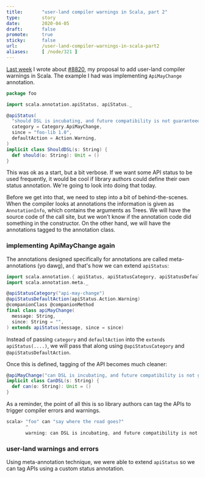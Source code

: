```yaml
---
title:       "user-land compiler warnings in Scala, part 2"
type:        story
date:        2020-04-05
draft:       false
promote:     true
sticky:      false
url:         /user-land-compiler-warnings-in-scala-part2
aliases:     [ /node/321 ]
---
```


  [8820]: https://github.com/scala/scala/pull/8820
  [ApiMayChange]: https://doc.akka.io/docs/akka/current/common/may-change.html

[Last week](http://eed3si9n.com/user-land-compiler-warnings-in-scala) I wrote about [#8820][8820], my proposal to add user-land compiler warnings in Scala. The example I had was implementing `ApiMayChange` annotation.

```scala
package foo

import scala.annotation.apiStatus, apiStatus._

@apiStatus(
  "should DSL is incubating, and future compatibility is not guaranteed",
  category = Category.ApiMayChange,
  since = "foo-lib 1.0",
  defaultAction = Action.Warning,
)
implicit class ShouldDSL(s: String) {
  def should(o: String): Unit = ()
}
```

This was ok as a start, but a bit verbose. If we want some API status to be used frequently, it would be cool if library authors could define their own status annotation. We're going to look into doing that today.

Before we get into that, we need to step into a bit of behind-the-scenes. When the compiler looks at annotations the information is given as `AnnotationInfo`, which contains the arguments as Trees. We will have the source code of the call site, but we won't know if the annotation code did something in the constructor. On the other hand, we will have the annotations tagged to the annotation class.

### implementing ApiMayChange again

The annotations designed specifically for annotations are called meta-annotations (yo dawg), and that's how we can extend `apiStatus`:

```scala
import scala.annotation.{ apiStatus, apiStatusCategory, apiStatusDefaultAction }
import scala.annotation.meta._

@apiStatusCategory("api-may-change")
@apiStatusDefaultAction(apiStatus.Action.Warning)
@companionClass @companionMethod
final class apiMayChange(
  message: String,
  since: String = "",
) extends apiStatus(message, since = since)
```

Instead of passing `category` and `defaultAction` into the `extends apiStatus(....)`, we will pass that along using `@apiStatusCategory` and `@apiStatusDefaultAction`.

Once this is defined, tagging of the API becomes much cleaner:

```scala
@apiMayChange("can DSL is incubating, and future compatibility is not guaranteed")
implicit class CanDSL(s: String) {
  def can(o: String): Unit = ()
}
```

As a reminder, the point of all this is so library authors can tag the APIs to trigger compiler errors and warnings.

```scala
scala> "foo" can "say where the road goes?"
       ^
       warning: can DSL is incubating, and future compatibility is not guaranteed
```

### user-land warnings and errors

Using meta-annotation technique, we were able to extend `apiStatus` so we can tag APIs using a custom status annotation.

